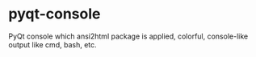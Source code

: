 # pyqt-console
PyQt console which ansi2html package is applied, colorful, console-like output like cmd, bash, etc.
